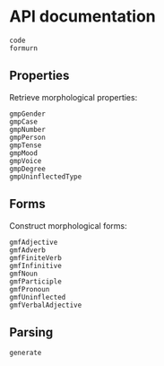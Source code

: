 # API documentation

```@docs
code
formurn
```


## Properties

Retrieve morphological properties:


```@docs
gmpGender
gmpCase
gmpNumber
gmpPerson
gmpTense
gmpMood
gmpVoice
gmpDegree
gmpUninflectedType
```

## Forms

Construct morphological forms:

```@docs
gmfAdjective
gmfAdverb
gmfFiniteVerb
gmfInfinitive
gmfNoun
gmfParticiple
gmfPronoun
gmfUninflected
gmfVerbalAdjective
```


## Parsing

```@docs
generate
```